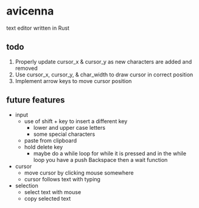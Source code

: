 # avicenna
text editor written in Rust

## todo
1. Properly update cursor_x & cursor_y as new characters are added and removed
2. Use cursor_x, cursor_y, & char_width to draw cursor in correct position
3. Implement arrow keys to move cursor position

## future features
- input
  - use of shift + key to insert a different key
    - lower and upper case letters
    - some special characters
  - paste from clipboard
  - hold delete key 
    - maybe do a while loop for while it is pressed and in the while loop you have a push Backspace then a wait function
- cursor
  - move cursor by clicking mouse somewhere
  - cursor follows text with typing
- selection
  - select text with mouse
  - copy selected text